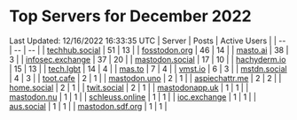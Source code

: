 # Top Servers for December 2022
Last Updated: 12/16/2022 16:33:35 UTC
| Server | Posts | Active Users |
| -- | -- | -- |
| [techhub.social](https://techhub.social/tags/PowerShell) | 51 | 13 |
| [fosstodon.org](https://fosstodon.org/tags/PowerShell) | 46 | 14 |
| [masto.ai](https://masto.ai/tags/PowerShell) | 38 | 3 |
| [infosec.exchange](https://infosec.exchange/tags/PowerShell) | 37 | 20 |
| [mastodon.social](https://mastodon.social/tags/PowerShell) | 17 | 10 |
| [hachyderm.io](https://hachyderm.io/tags/PowerShell) | 15 | 13 |
| [tech.lgbt](https://tech.lgbt/tags/PowerShell) | 14 | 4 |
| [mas.to](https://mas.to/tags/PowerShell) | 7 | 4 |
| [vmst.io](https://vmst.io/tags/PowerShell) | 6 | 3 |
| [mstdn.social](https://mstdn.social/tags/PowerShell) | 4 | 3 |
| [toot.cafe](https://toot.cafe/tags/PowerShell) | 2 | 1 |
| [mastodon.uno](https://mastodon.uno/tags/PowerShell) | 2 | 1 |
| [aspiechattr.me](https://aspiechattr.me/tags/PowerShell) | 2 | 2 |
| [home.social](https://home.social/tags/PowerShell) | 2 | 1 |
| [twit.social](https://twit.social/tags/PowerShell) | 2 | 1 |
| [mastodonapp.uk](https://mastodonapp.uk/tags/PowerShell) | 1 | 1 |
| [mastodon.nu](https://mastodon.nu/tags/PowerShell) | 1 | 1 |
| [schleuss.online](https://schleuss.online/tags/PowerShell) | 1 | 1 |
| [ioc.exchange](https://ioc.exchange/tags/PowerShell) | 1 | 1 |
| [aus.social](https://aus.social/tags/PowerShell) | 1 | 1 |
| [mastodon.sdf.org](https://mastodon.sdf.org/tags/PowerShell) | 1 | 1 |
